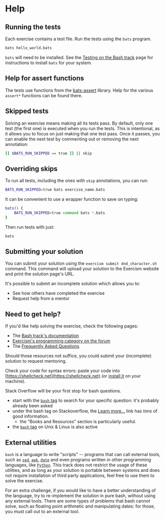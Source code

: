 # Help

## Running the tests

Each exercise contains a test file.
Run the tests using the `bats` program.

```bash
bats hello_world.bats
```

`bats` will need to be installed.
See the [Testing on the Bash track][tests] page for instructions to install `bats` for your system.

[tests]: https://exercism.org/docs/tracks/bash/tests

## Help for assert functions

The tests use functions from the [bats-assert][bats-assert] library.
Help for the various `assert*` functions can be found there.

[bats-assert]: https://github.com/bats-core/bats-assert

## Skipped tests

Solving an exercise means making all its tests pass.
By default, only one test (the first one) is executed when you run the tests.
This is intentional, as it allows you to focus on just making that one test pass.
Once it passes, you can enable the next test by commenting out or removing the next annotation:

```bash
[[ $BATS_RUN_SKIPPED == true ]] || skip
```

## Overriding skips

To run all tests, including the ones with `skip` annotations, you can run:

```bash
BATS_RUN_SKIPPED=true bats exercise_name.bats
```

It can be convenient to use a wrapper function to save on typing:

```bash
bats() {
    BATS_RUN_SKIPPED=true command bats *.bats
}
```

Then run tests with just:

```bash
bats
```

## Submitting your solution

You can submit your solution using the `exercism submit dnd_character.sh` command.
This command will upload your solution to the Exercism website and print the solution page's URL.

It's possible to submit an incomplete solution which allows you to:

- See how others have completed the exercise
- Request help from a mentor

## Need to get help?

If you'd like help solving the exercise, check the following pages:

- The [Bash track's documentation](https://exercism.org/docs/tracks/bash)
- [Exercism's programming category on the forum](https://forum.exercism.org/c/programming/5)
- The [Frequently Asked Questions](https://exercism.org/docs/using/faqs)

Should those resources not suffice, you could submit your (incomplete) solution to request mentoring.

Check your code for syntax errors: paste your code into
[https://shellcheck.net](https://shellcheck.net) (or [install it](https://github.com/koalaman/shellcheck#user-content-installing) on your machine).

Stack Overflow will be your first stop for bash questions.

- start with the [`bash` tag](https://stackoverflow.com/questions/tagged/bash) to search for your specific question: it's probably already been asked
- under the bash tag on Stackoverflow, the [Learn more...](https://stackoverflow.com/tags/bash/info) link has _tons_ of good information.
  - the "Books and Resources" section is particularly useful.
- the [`bash` tag](https://unix.stackexchange.com/questions/tagged/bash) on Unix & Linux is also active

## External utilities

`bash` is a language to write "scripts" -- programs that can call
external tools, such as
[`sed`](https://www.gnu.org/software/sed/),
[`awk`](https://www.gnu.org/software/gawk/),
[`date`](https://www.gnu.org/software/coreutils/manual/html_node/date-invocation.html)
and even programs written in other programming languages,
like [`Python`](https://www.python.org/).
This track does not restrict the usage of these utilities, and as long
as your solution is portable between systems and does not require
installation of third party applications, feel free to use them to solve
the exercise.

For an extra challenge, if you would like to have a better understanding of
the language, try to re-implement the solution in pure bash, without using
any external tools. There are some types of problems that bash cannot solve,
such as floating point arithmetic and manipulating dates: for those, you
must call out to an external tool.
